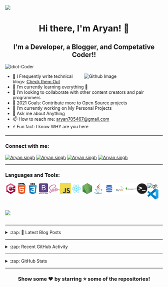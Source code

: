 ![](https://raw.githubusercontent.com/halfrost/halfrost/master/icons/header_.png)

### <h1 align="center"> Hi there, I'm Aryan! 👋</h1>

<h2 align="center">I'm a Developer, a Blogger, and Competative Coder!!</h2>

<p align="left"> <img src="https://komarev.com/ghpvc/?username=Idiot-Coder&label=Profile%20views&color=0e75b6&style=flat" alt="Idiot-Coder" /> </p>

<img width="50%" align="right" alt="Github Image" src="https://raw.githubusercontent.com/onimur/.github/master/.resources/git-header.svg" />

- 🔭 I Frequently write technical blogs: [Check them Out][blogs]
- 🌱 I’m currently learning everything 🤣
- 👯 I’m looking to collaborate with other content creators and pair programmers
- 🥅 2021 Goals: Contribute more to Open Source projects
- 🔭 I’m currently working on My Personal Projects
- 💬 Ask me about Anything
- 📫 How to reach me: aryan705467@gmail.com
- ⚡ Fun fact: I know WHY are you here

---

### Connect with me:

<p align="left">
<a href="https://www.linkedin.com/in/aryan-singh-a232471aa/" target="blank"><img align="center" src="https://cdn.jsdelivr.net/npm/simple-icons@3.0.1/icons/linkedin.svg" alt="Aryan singh" height="30" width="40" /></a>
<a href="https://www.codechef.com/users/aryan8840" target="blank"><img align="center" src="https://cdn.jsdelivr.net/npm/simple-icons@3.1.0/icons/codechef.svg" alt="Aryan singh" height="30" width="40" /></a>
<a href="https://www.hackerrank.com/aryan705467" target="blank"><img align="center" src="https://cdn.jsdelivr.net/npm/simple-icons@3.0.1/icons/hackerrank.svg" alt="Aryan singh" height="30" width="40" /></a>
<a href="https://leetcode.com/aryan8840/" target="blank"><img align="center" src="https://cdn.jsdelivr.net/npm/simple-icons@3.0.1/icons/leetcode.svg" alt="Aryan singh" height="30" width="40" /></a>
</p>

---

### Languages and Tools:

<img align="left" alt="cpp" width="35px" src="https://raw.githubusercontent.com/devicons/devicon/master/icons/cplusplus/cplusplus-original.svg"/>
<img align="left" alt="HTML5" width="35px" src="https://raw.githubusercontent.com/github/explore/80688e429a7d4ef2fca1e82350fe8e3517d3494d/topics/html/html.png" />
<img align="left" alt="CSS3" width="35px" src="https://raw.githubusercontent.com/github/explore/80688e429a7d4ef2fca1e82350fe8e3517d3494d/topics/css/css.png" />
<img align="left" alt="bootstrap" width="35px" src="https://raw.githubusercontent.com/devicons/devicon/master/icons/bootstrap/bootstrap-plain-wordmark.svg"/>
<img align="left" alt="Sass" width="35px" src="https://raw.githubusercontent.com/github/explore/80688e429a7d4ef2fca1e82350fe8e3517d3494d/topics/sass/sass.png" />
<img align="left" alt="JavaScript" width="35px" src="https://raw.githubusercontent.com/github/explore/80688e429a7d4ef2fca1e82350fe8e3517d3494d/topics/javascript/javascript.png" />
<img align="left" alt="React" width="35px" src="https://raw.githubusercontent.com/github/explore/80688e429a7d4ef2fca1e82350fe8e3517d3494d/topics/react/react.png" />
<img align="left" alt="Node.js" width="35px" src="https://raw.githubusercontent.com/github/explore/80688e429a7d4ef2fca1e82350fe8e3517d3494d/topics/nodejs/nodejs.png" />
<img align="left" alt="java" width="35px" src="https://raw.githubusercontent.com/devicons/devicon/master/icons/java/java-original.svg"/>
<img align="left" alt="SQL" width="35px" src="https://raw.githubusercontent.com/github/explore/80688e429a7d4ef2fca1e82350fe8e3517d3494d/topics/sql/sql.png" />
<img align="left" alt="MySQL" width="35px" src="https://raw.githubusercontent.com/github/explore/80688e429a7d4ef2fca1e82350fe8e3517d3494d/topics/mysql/mysql.png" />
<img align="left" alt="MongoDB" width="35px" src="https://raw.githubusercontent.com/github/explore/80688e429a7d4ef2fca1e82350fe8e3517d3494d/topics/mongodb/mongodb.png" />
<img align="left" alt="Terminal" width="35px" src="https://raw.githubusercontent.com/github/explore/80688e429a7d4ef2fca1e82350fe8e3517d3494d/topics/terminal/terminal.png" />
<img align="left" alt="git" width="35px" src="https://www.vectorlogo.zone/logos/git-scm/git-scm-icon.svg"/>
<img align="left" alt="Visual Studio Code" width="35px" src="https://raw.githubusercontent.com/github/explore/80688e429a7d4ef2fca1e82350fe8e3517d3494d/topics/visual-studio-code/visual-studio-code.png"/>

<br/>
<br/>
<br/>
<br/>
<br/>
<a href="https://github.com/Idiot-Coder">
  <img align="center" src="https://github-readme-stats.vercel.app/api/top-langs/?username=Idiot-Coder&theme=light&hide_langs_below=1" />
</a>
<br/>
<br/>



---
<details>
  <summary>:zap: 📕 Latest Blog Posts</summary>

<!-- BLOG-POST-LIST:START -->
- [Sorting Algorithms: Merge Sort Using C++](https://medium.com/@Aryan_singh/merge-sort-6f314865901e)
- [Can Dynamic Programming Solve All Problems?](https://medium.com/@Aryan_singh/can-dynamic-programming-solve-all-problems-dbb9f134c94b)  
- [Hacks on Bit-Wise Programming](https://medium.com/@Aryan_singh/hacks-on-bit-wise-programming-b77ebb5845bc)  
- [Interesting Things About Linked List](https://medium.com/@Aryan_singh/interesting-things-about-linked-list-1b6eae2657d)
- [How To Stay Motivated During Placement Preparation](https://medium.com/@Aryan_singh/how-to-stay-motivated-during-placement-preparation-27a8e071170c)
<!-- BLOG-POST-LIST:END -->

➡️ [more blog posts...](https://medium.com/@Aryan_singh)

</details>

---

<details>
  <summary>:zap: Recent GitHub Activity</summary>
  
<!--START_SECTION:activity-->
1. ➕ Added new files [LeetCode/Add Two Number.cpp](https://github.com/Idiot-Coder/LeetCode/blob/main/Add%20Two%20Number.cpp)
2. 🗣 Created new repo [Idiot-Coder/LeetCode](https://github.com/Idiot-Coder/LeetCode)  
3. 🗣 Created new repo [Idiot-Coder/Memory_Game](https://github.com/Idiot-Coder/Memory_Game)
4. ❗️ Closed issue [#2]() in []()
5. 🗣 Created new repo [Idiot-Coder/Coding_Solutions](https://github.com/Idiot-Coder/Coding_Solutions) 
6. ❌ Closed PR [#11]() in []()
7. 🗣 Commented on [#11]() in []()
8. 🗣 Created new repo [Idiot-Coder/Idiot-Coder](https://github.com/Idiot-Coder/Idiot-Coder)
9. 🎉 Merged PR [#10](https://github.com/Idiot-Coder/Gym-Management-System/pull/10) in [Idiot-Coder/Gym-Management-System](https://github.com/Idiot-Coder/Gym-Management-System)
10. 🗣 Created new repo [Idiot-Coder/Gym-Management-System](https://github.com/Idiot-Coder/Gym-Management-System)
<!--END_SECTION:activity-->

</details>

---

<details>
  <summary>:zap: GitHub Stats</summary>
  <br/>
  <img align="center" src="https://github-readme-streak-stats.herokuapp.com/?user=Idiot-Coder&" alt="Idiot-Coder" width="45%"/>   
  
  <img  src="https://github-readme-stats.vercel.app/api?username=Idiot-Coder&show_icons=true&theme=light&line_height=25" width="45%" align="left" >

     
 </details>
 
 ---

<div align="center">

### Show some ❤️ by starring ⭐ some of the repositories!

</div>


[blogs]: https://medium.com/@Aryan_singh
[leetcode]: https://leetcode.com/aryan8840/
[hackerrank]: https://www.hackerrank.com/aryan705467
[linkedin]: https://www.linkedin.com/in/aryan-singh-a232471aa/

[webdevplaylist]: https://www.youtube.com/playlist?list=PLkwxH9e_vrAJ0WbEsFA9W3I1W-g_BTsbt
[jsplaylist]: https://www.youtube.com/playlist?list=PLkwxH9e_vrALRJKu7wfXby3MKeflhTu6B
[cssplaylist]: https://www.youtube.com/playlist?list=PLkwxH9e_vrALSdvZuEh6gqQdmDoDIoqz4
[reactplaylist]: https://www.youtube.com/playlist?list=PLkwxH9e_vrAK4TdffpxKY3QGyHCpxFcQ0








